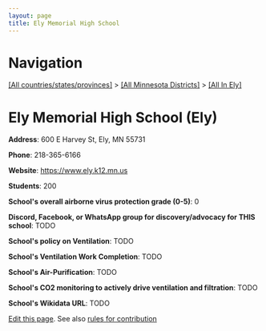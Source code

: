 ```yaml
---
layout: page
title: Ely Memorial High School
---
```

# Navigation

[[All countries/states/provinces]](../../..) > [[All Minnesota Districts]](../..) > [[All In Ely]](..)

# Ely Memorial High School (Ely)

**Address**: 600 E Harvey St, Ely, MN 55731

**Phone**: 218-365-6166

**Website**: <https://www.ely.k12.mn.us>

**Students**: 200

**School's overall airborne virus protection grade (0-5)**: 0

**Discord, Facebook, or WhatsApp group for discovery/advocacy for THIS school**: TODO

**School's policy on Ventilation**: TODO

**School's Ventilation Work Completion**: TODO

**School's Air-Purification**: TODO

**School's CO2 monitoring to actively drive ventilation and filtration**: TODO

**School's Wikidata URL**: TODO


[Edit this page](https://github.com/ventilate-schools/MN/edit/main/./Ely/Ely_Memorial_High_School.md). See also [rules for contribution](../../../contribution-rules/)